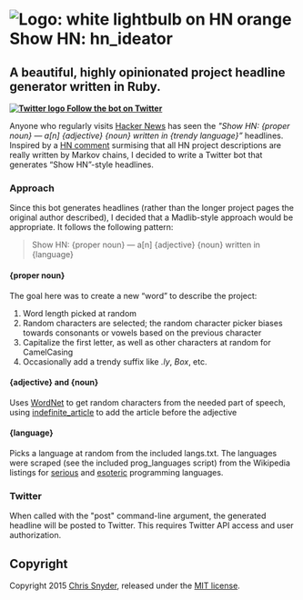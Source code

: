 # ![Logo: white lightbulb on HN orange](https://pbs.twimg.com/profile_images/581815557227327488/JMxj7rw3_normal.png) Show HN: hn_ideator
## A beautiful, highly opinionated project headline generator written in Ruby.

**[![Twitter logo](https://g.twimg.com/dev/documentation/image/Twitter_logo_blue_32.png) Follow the bot on Twitter](https://twitter.com/hn_ideator)**

Anyone who regularly visits [Hacker News](http://news.ycombinator.com) has seen the *"Show HN: {proper noun} — a[n] {adjective} {noun} written in {trendy language}”* headlines. Inspired by a [HN comment](https://news.ycombinator.com/item?id=9280555) surmising that all HN project descriptions are really written by Markov chains, I decided to write a Twitter bot that generates “Show HN”-style headlines.

### Approach
Since this bot generates headlines (rather than the longer project pages the original author described), I decided that a Madlib-style approach would be appropriate. It follows the following pattern:

> Show HN: {proper noun} — a[n] {adjective} {noun} written in {language}

#### {proper noun}
The goal here was to create a new “word” to describe the project:

1. Word length picked at random
1. Random characters are selected; the random character picker biases towards consonants or vowels based on the previous character
1. Capitalize the first letter, as well as other characters at random for CamelCasing
1. Occasionally add a trendy suffix like *.ly*, *Box*, etc.

#### {adjective} and {noun}
Uses [WordNet](https://wordnet.princeton.edu/) to get random characters from the needed part of speech, using [indefinite_article](https://github.com/rossmeissl/indefinite_article) to add the article before the adjective

#### {language}
Picks a language at random from the included langs.txt. The languages were scraped (see the included prog_languages script) from the Wikipedia listings for [serious](http://en.wikipedia.org/wiki/List_of_programming_languages) and [esoteric](http://en.wikipedia.org/wiki/Esoteric_programming_language) programming languages.

### Twitter
When called with the "post" command-line argument, the generated headline will be posted to Twitter. This requires Twitter API access and user authorization.

## Copyright
Copyright 2015 [Chris Snyder](http://www.snyder616.com), released under the [MIT license](http://choosealicense.com/licenses/mit/).
